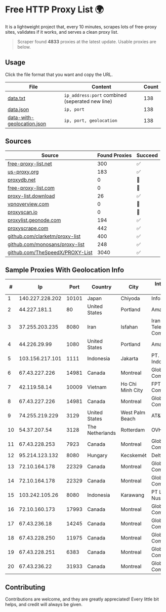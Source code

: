 
# Free HTTP Proxy List 🌍

It is a lightweight project that, every 10 minutes, scrapes lots of free-proxy sites, validates if it works, and serves a clean proxy list.


> Scraper found **4833** proxies at the latest update. Usable proxies are below.

## Usage

Click the file format that you want and copy the URL.


|File|Content|Count|
|----|-------|-----|
|[data.txt](https://raw.githubusercontent.com/themiralay/Proxy-List-World/master/data.txt)|`ip_address:port` combined (seperated new line)|138|
|[data.json](https://raw.githubusercontent.com/themiralay/Proxy-List-World/master/data.json)|`ip, port`|138|
|[data-with-geolocation.json](https://raw.githubusercontent.com/themiralay/Proxy-List-World/master/data-with-geolocation.json)|`ip, port, geolocation`|138|

## Sources

|Source|Found Proxies|Succeed|
|------|-------------|-------|
|[free-proxy-list.net](https://free-proxy-list.net)|300|✅|
|[us-proxy.org](https://www.us-proxy.org)|183|✅|
|[proxydb.net](http://proxydb.net)|0|🚫|
|[free-proxy-list.com](https://free-proxy-list.com/?page=&port=&type%5B%5D=http&type%5B%5D=https&up_time=0&search=Search)|0|🚫|
|[proxy-list.download](https://www.proxy-list.download/HTTP)|26|✅|
|[vpnoverview.com](https://vpnoverview.com/privacy/anonymous-browsing/free-proxy-servers)|0|🚫|
|[proxyscan.io](https://www.proxyscan.io)|0|🚫|
|[proxylist.geonode.com](https://proxylist.geonode.com/api/proxy-list?limit=300&page=1&sort_by=lastChecked&sort_type=desc&protocols=http,https)|194|✅|
|[proxyscrape.com](https://api.proxyscrape.com/v2/?request=displayproxies&protocol=http&timeout=10000&country=all&ssl=all&anonymity=all)|442|✅|
|[github.com/clarketm/proxy-list](https://raw.githubusercontent.com/clarketm/proxy-list/master/proxy-list-raw.txt)|400|✅|
|[github.com/monosans/proxy-list](https://raw.githubusercontent.com/monosans/proxy-list/main/proxies/http.txt)|248|✅|
|[github.com/TheSpeedX/PROXY-List](https://raw.githubusercontent.com/TheSpeedX/PROXY-List/master/http.txt)|3040|✅|


## Sample Proxies With Geolocation Info

|#|Ip|Port|Country|City|Internet Service Provider|
|-|--|----|-------|----|-------------------------|
|1|140.227.228.202|10101|Japan|Chiyoda|InfoSphere|
|2|44.227.181.1|80|United States|Portland|Amazon.com, Inc.|
|3|37.255.203.235|8080|Iran|Isfahan|Iran Telecommunication Company PJS|
|4|44.226.29.99|1080|United States|Portland|Amazon.com, Inc.|
|5|103.156.217.101|1111|Indonesia|Jakarta|PT. Meiwa Mold Indonesia|
|6|67.43.227.226|14981|Canada|Montreal|GloboTech Communications|
|7|42.119.58.14|10009|Vietnam|Ho Chi Minh City|FPT Telecom Company|
|8|67.43.227.226|14981|Canada|Montreal|GloboTech Communications|
|9|74.255.219.229|3129|United States|West Palm Beach|AT&T Corp.|
|10|54.37.207.54|3128|The Netherlands|Rotterdam|OVH SAS|
|11|67.43.228.253|7923|Canada|Montreal|GloboTech Communications|
|12|95.214.123.132|8080|Hungary|Kecskemét|Deltakon Kft.|
|13|72.10.164.178|22329|Canada|Montreal|GloboTech Communications|
|14|72.10.164.178|22329|Canada|Montreal|GloboTech Communications|
|15|103.242.105.26|8080|Indonesia|Karawang|PT Lintas Jaringan Nusantara|
|16|72.10.160.173|17993|Canada|Montreal|GloboTech Communications|
|17|67.43.236.18|14245|Canada|Montreal|GloboTech Communications|
|18|67.43.228.250|11975|Canada|Montreal|GloboTech Communications|
|19|67.43.228.251|6383|Canada|Montreal|GloboTech Communications|
|20|67.43.236.22|31933|Canada|Montreal|GloboTech Communications|



## Contributing

Contributions are welcome, and they are greatly appreciated! Every
little bit helps, and credit will always be given.

